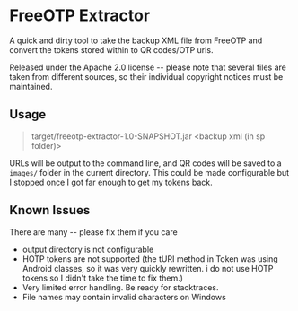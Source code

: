 # FreeOTP Extractor

A quick and dirty tool to take the backup XML file from FreeOTP and convert the tokens stored within to QR codes/OTP urls.

Released under the Apache 2.0 license -- please note that several files are taken from different sources, so their individual copyright notices must be maintained.

## Usage

> target/freeotp-extractor-1.0-SNAPSHOT.jar <backup xml (in sp folder)>

URLs will be output to the command line, and QR codes will be saved to a `images/` folder in the current directory. This could be made configurable but I stopped once I got far enough to get my tokens back.

## Known Issues

There are many -- please fix them if you care

- output directory is not configurable
- HOTP tokens are not supported (the tURI method in Token was using Android classes, so it was very quickly rewritten. i do not use HOTP tokens so I didn't take the time to fix them.)
- Very limited error handling. Be ready for stacktraces.
- File names may contain invalid characters on Windows
